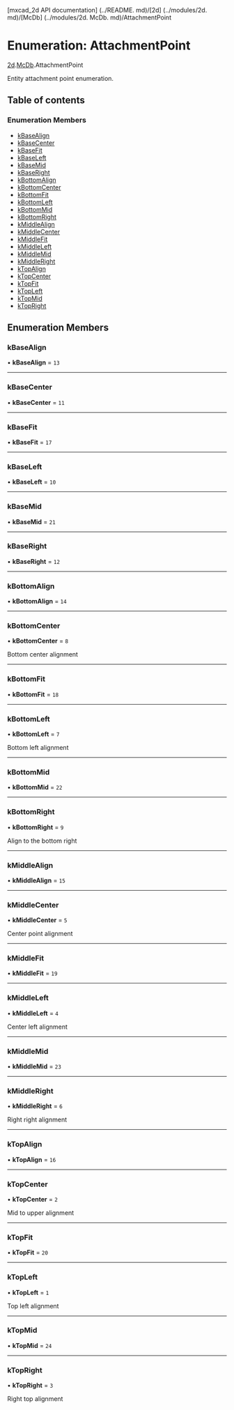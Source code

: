 [mxcad_2d API documentation] (../README. md)/[2d] (../modules/2d. md)/[McDb] (../modules/2d. McDb. md)/AttachmentPoint

# Enumeration: AttachmentPoint

[2d](../modules/2d.md).[McDb](../modules/2d.McDb.md).AttachmentPoint

Entity attachment point enumeration.

## Table of contents

### Enumeration Members

- [kBaseAlign](2d.McDb.AttachmentPoint.md#kbasealign)
- [kBaseCenter](2d.McDb.AttachmentPoint.md#kbasecenter)
- [kBaseFit](2d.McDb.AttachmentPoint.md#kbasefit)
- [kBaseLeft](2d.McDb.AttachmentPoint.md#kbaseleft)
- [kBaseMid](2d.McDb.AttachmentPoint.md#kbasemid)
- [kBaseRight](2d.McDb.AttachmentPoint.md#kbaseright)
- [kBottomAlign](2d.McDb.AttachmentPoint.md#kbottomalign)
- [kBottomCenter](2d.McDb.AttachmentPoint.md#kbottomcenter)
- [kBottomFit](2d.McDb.AttachmentPoint.md#kbottomfit)
- [kBottomLeft](2d.McDb.AttachmentPoint.md#kbottomleft)
- [kBottomMid](2d.McDb.AttachmentPoint.md#kbottommid)
- [kBottomRight](2d.McDb.AttachmentPoint.md#kbottomright)
- [kMiddleAlign](2d.McDb.AttachmentPoint.md#kmiddlealign)
- [kMiddleCenter](2d.McDb.AttachmentPoint.md#kmiddlecenter)
- [kMiddleFit](2d.McDb.AttachmentPoint.md#kmiddlefit)
- [kMiddleLeft](2d.McDb.AttachmentPoint.md#kmiddleleft)
- [kMiddleMid](2d.McDb.AttachmentPoint.md#kmiddlemid)
- [kMiddleRight](2d.McDb.AttachmentPoint.md#kmiddleright)
- [kTopAlign](2d.McDb.AttachmentPoint.md#ktopalign)
- [kTopCenter](2d.McDb.AttachmentPoint.md#ktopcenter)
- [kTopFit](2d.McDb.AttachmentPoint.md#ktopfit)
- [kTopLeft](2d.McDb.AttachmentPoint.md#ktopleft)
- [kTopMid](2d.McDb.AttachmentPoint.md#ktopmid)
- [kTopRight](2d.McDb.AttachmentPoint.md#ktopright)

## Enumeration Members

### kBaseAlign

• **kBaseAlign** = ``13``

___

### kBaseCenter

• **kBaseCenter** = ``11``

___

### kBaseFit

• **kBaseFit** = ``17``

___

### kBaseLeft

• **kBaseLeft** = ``10``

___

### kBaseMid

• **kBaseMid** = ``21``

___

### kBaseRight

• **kBaseRight** = ``12``

___

### kBottomAlign

• **kBottomAlign** = ``14``

___

### kBottomCenter

• **kBottomCenter** = ``8``

Bottom center alignment

___

### kBottomFit

• **kBottomFit** = ``18``

___

### kBottomLeft

• **kBottomLeft** = ``7``

Bottom left alignment

___

### kBottomMid

• **kBottomMid** = ``22``

___

### kBottomRight

• **kBottomRight** = ``9``

Align to the bottom right

___

### kMiddleAlign

• **kMiddleAlign** = ``15``

___

### kMiddleCenter

• **kMiddleCenter** = ``5``

Center point alignment

___

### kMiddleFit

• **kMiddleFit** = ``19``

___

### kMiddleLeft

• **kMiddleLeft** = ``4``

Center left alignment

___

### kMiddleMid

• **kMiddleMid** = ``23``

___

### kMiddleRight

• **kMiddleRight** = ``6``

Right right alignment

___

### kTopAlign

• **kTopAlign** = ``16``

___

### kTopCenter

• **kTopCenter** = ``2``

Mid to upper alignment

___

### kTopFit

• **kTopFit** = ``20``

___

### kTopLeft

• **kTopLeft** = ``1``

Top left alignment

___

### kTopMid

• **kTopMid** = ``24``

___

### kTopRight

• **kTopRight** = ``3``

Right top alignment
